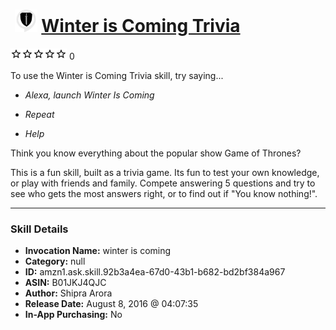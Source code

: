 # &nbsp;<img src="skill_icon" alt="Winter is Coming Trivia icon" width="36"> [Winter is Coming Trivia](http://alexa.amazon.com/#skills/amzn1.ask.skill.92b3a4ea-67d0-43b1-b682-bd2bf384a967)
![0 stars](../../images/ic_star_border_black_18dp_1x.png)![0 stars](../../images/ic_star_border_black_18dp_1x.png)![0 stars](../../images/ic_star_border_black_18dp_1x.png)![0 stars](../../images/ic_star_border_black_18dp_1x.png)![0 stars](../../images/ic_star_border_black_18dp_1x.png) 0

To use the Winter is Coming Trivia skill, try saying...

* *Alexa, launch Winter Is Coming*

* *Repeat*

* *Help*

Think you know everything about the popular show Game of Thrones?

This is a fun skill, built as a trivia game. Its fun to test your own knowledge, or play with friends and family. 
Compete answering 5 questions and try to see who gets the most answers right, or to find out if "You know nothing!".

***

### Skill Details

* **Invocation Name:** winter is coming
* **Category:** null
* **ID:** amzn1.ask.skill.92b3a4ea-67d0-43b1-b682-bd2bf384a967
* **ASIN:** B01JKJ4QJC
* **Author:** Shipra Arora
* **Release Date:** August 8, 2016 @ 04:07:35
* **In-App Purchasing:** No
